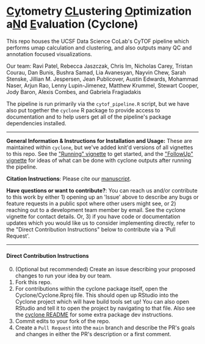 # <ins>Cy</ins>tometry <ins>CL</ins>ustering <ins>O</ins>ptimization a<ins>N</ins>d <ins>E</ins>valuation (Cyclone)

This repo houses the UCSF Data Science CoLab's CyTOF pipeline which performs umap calculation and clustering, and also outputs many QC and annotation focused visualizations.

Our team: Ravi Patel,  Rebecca Jaszczak, Chris Im, Nicholas Carey, Tristan Courau, Dan Bunis, Bushra Samad, Lia Avanesyan, Nayvin Chew, Sarah Stenske, Jillian M. Jespersen, Jean Publicover, Austin Edwards, Mohammad Naser, Arjun Rao, Lenny Lupin-Jimenez, Matthew Krummel, Stewart Cooper, Jody Baron, Alexis Combes, and Gabriela Fragiadakis

The pipeline is run primarily via the `cytof_pipeline.R` script, but we have also put together the `cyclone` R package to provide access to documentation and to help users get all of the pipeline's package dependencies installed.

---

**General Information & Instructions for Installation and Usage:** These are maintained within `cyclone`, but we've added knit'd versions of all vignettes to this repo. See the ["Running" vignette](vignettes/Running.md) to get started, and the ["FollowUp" vignette](vignettes/FollowUp.html) for ideas of what can be done with cyclone outputs after running the pipeline.

**Citation Instructions**: Please cite our [manuscript](https://www.frontiersin.org/articles/10.3389/fimmu.2023.1167241).

**Have questions or want to contribute?**: You can reach us and/or contribute to this work by either 1) opening up an 'Issue' above to describe any bugs or feature requests in a public spot where other users might see, or 2) reaching out to a development team member by email. See the cyclone vignette for contact details. Or, 3) if you have code or documentation updates which you would like us to consider implementing directly, refer to the "Direct Contribution Instructions" below to contribute via a 'Pull Request'.

---

#### Direct Contribution Instructions
0. (Optional but recommended) Create an issue describing your proposed changes to run your idea by our team.
1. Fork this repo.
2. For contributions within the cyclone package itself, open the Cyclone/Cyclone.Rproj file.  This should open up RStudio into the Cyclone project which will have build tools set up!  You can also open RStudio and tell it to open the project by navigating to that file.  Also see the [cyclone README](cyclone/README.md) for some extra package dev instructions.
3. Commit edits to your fork of the repo.
4. Create a `Pull Request` into the `main` branch and describe the PR's goals and changes in either the PR's description or a first comment.
